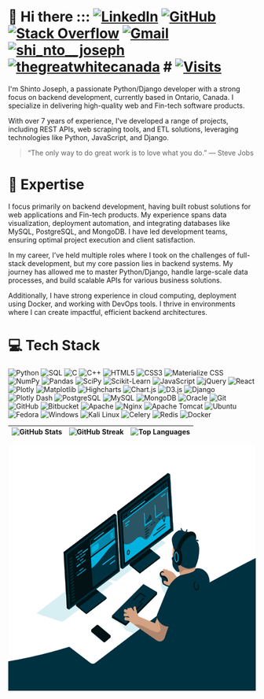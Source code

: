 # 👋 Hi there ::: [![LinkedIn](https://img.shields.io/badge/LinkedIn-%230077B5.svg?logo=linkedin&logoColor=white)](https://linkedin.com/in/shintojoseph1234) [![GitHub](https://img.shields.io/badge/GitHub-%2312100E.svg?logo=github&logoColor=white)](https://github.com/shintojoseph1234) [![Stack Overflow](https://img.shields.io/badge/Stack%20Overflow-FE7A16.svg?logo=stack-overflow&logoColor=white)](https://stackoverflow.com/users/7457047/shintojoseph) [![Gmail](https://img.shields.io/badge/Gmail-D14836?logo=gmail&logoColor=white)](mailto:shintojoseph1234@gmail.com) [![shi_nto__joseph](https://img.shields.io/badge/instagram-%23E4405F.svg?logo=Instagram&logoColor=white)](https://www.instagram.com/shi_nto__joseph/) [![thegreatwhitecanada](https://img.shields.io/badge/instagram-%2347A248.svg?logo=Instagram&logoColor=white)](https://www.instagram.com/thegreatwhitecanada/) # [![Visits](https://komarev.com/ghpvc/?username=shintojoseph1234)](https://github.com/shintojoseph1234)

I'm Shinto Joseph, a passionate Python/Django developer with a strong focus on backend development, currently based in Ontario, Canada. I specialize in delivering high-quality web and Fin-tech software products. 

With over 7 years of experience, I've developed a range of projects, including REST APIs, web scraping tools, and ETL solutions, leveraging technologies like Python, JavaScript, and Django.

> “The only way to do great work is to love what you do.” — Steve Jobs

# 🚀 Expertise
I focus primarily on backend development, having built robust solutions for web applications and Fin-tech products. My experience spans data visualization, deployment automation, and integrating databases like MySQL, PostgreSQL, and MongoDB. I have led development teams, ensuring optimal project execution and client satisfaction.

In my career, I’ve held multiple roles where I took on the challenges of full-stack development, but my core passion lies in backend systems. My journey has allowed me to master Python/Django, handle large-scale data processes, and build scalable APIs for various business solutions.

Additionally, I have strong experience in cloud computing, deployment using Docker, and working with DevOps tools. I thrive in environments where I can create impactful, efficient backend architectures.


# 💻 Tech Stack
![Python](https://img.shields.io/badge/python-%2314354C.svg?style=flat&logo=python&logoColor=white) ![SQL](https://img.shields.io/badge/sql-%23000000.svg?style=flat&logo=postgresql&logoColor=white) ![C](https://img.shields.io/badge/c-%2300599C.svg?style=flat&logo=c&logoColor=white) ![C++](https://img.shields.io/badge/c++-%2300599C.svg?style=flat&logo=c%2B%2B&logoColor=white) ![HTML5](https://img.shields.io/badge/html5-%23E34F26.svg?style=flat&logo=html5&logoColor=white) ![CSS3](https://img.shields.io/badge/css3-%231572B6.svg?style=flat&logo=css3&logoColor=white) ![Materialize CSS](https://img.shields.io/badge/Materialize%20CSS-%23FF4081.svg?style=flat&logo=materialize-css&logoColor=white) ![NumPy](https://img.shields.io/badge/numpy-%23013243.svg?style=flat&logo=numpy&logoColor=white) ![Pandas](https://img.shields.io/badge/pandas-%23150458.svg?style=flat&logo=pandas&logoColor=white) ![SciPy](https://img.shields.io/badge/scipy-%230C55A5.svg?style=flat&logo=scipy&logoColor=white) ![Scikit-Learn](https://img.shields.io/badge/scikit--learn-%23F7931E.svg?style=flat&logo=scikit-learn&logoColor=white)  ![JavaScript](https://img.shields.io/badge/javascript-%23323330.svg?style=flat&logo=javascript&logoColor=%23F7DF1E) ![jQuery](https://img.shields.io/badge/jquery-%230769AD.svg?style=flat&logo=jquery&logoColor=white) ![React](https://img.shields.io/badge/react-%2320232a.svg?style=flat&logo=react&logoColor=%2361DAFB)  ![Plotly](https://img.shields.io/badge/Plotly-%233F4F75.svg?style=flat&logo=plotly&logoColor=white) ![Matplotlib](https://img.shields.io/badge/matplotlib-%23F7931E.svg?style=flat&logo=matplotlib&logoColor=white) ![Highcharts](https://img.shields.io/badge/highcharts-%230E3768.svg?style=flat&logo=highcharts&logoColor=white) ![Chart.js](https://img.shields.io/badge/chart.js-F5788D.svg?style=flat&logo=chart.js&logoColor=white) ![D3.js](https://img.shields.io/badge/d3.js-F9A03C.svg?style=flat&logo=d3.js&logoColor=white)  ![Django](https://img.shields.io/badge/django-%23092E20.svg?style=flat&logo=django&logoColor=white) ![Plotly Dash](https://img.shields.io/badge/Plotly%20Dash-%233F4F75.svg?style=flat&logo=plotly&logoColor=white)  ![PostgreSQL](https://img.shields.io/badge/postgresql-%23336791.svg?style=flat&logo=postgresql&logoColor=white) ![MySQL](https://img.shields.io/badge/mysql-%2300f.svg?style=flat&logo=mysql&logoColor=white) ![MongoDB](https://img.shields.io/badge/mongodb-%2347A248.svg?style=flat&logo=mongodb&logoColor=white) ![Oracle](https://img.shields.io/badge/oracle-%23F80000.svg?style=flat&logo=oracle&logoColor=white)  ![Git](https://img.shields.io/badge/git-%23F05033.svg?style=flat&logo=git&logoColor=white) ![GitHub](https://img.shields.io/badge/github-%2312100E.svg?style=flat&logo=github&logoColor=white) ![Bitbucket](https://img.shields.io/badge/bitbucket-%230047B3.svg?style=flat&logo=bitbucket&logoColor=white)  ![Apache](https://img.shields.io/badge/apache-%23D22128.svg?style=flat&logo=apache&logoColor=white) ![Nginx](https://img.shields.io/badge/nginx-%23009639.svg?style=flat&logo=nginx&logoColor=white) ![Apache Tomcat](https://img.shields.io/badge/apache_tomcat-%23F8DC75.svg?style=flat&logo=apachetomcat&logoColor=white)  ![Ubuntu](https://img.shields.io/badge/ubuntu-%23E95420.svg?style=flat&logo=ubuntu&logoColor=white) ![Fedora](https://img.shields.io/badge/fedora-%23294180.svg?style=flat&logo=fedora&logoColor=white) ![Windows](https://img.shields.io/badge/windows-%230078D6.svg?style=flat&logo=windows&logoColor=white) ![Kali Linux](https://img.shields.io/badge/Kali_Linux-%23557C94.svg?style=flat&logo=kalilinux&logoColor=white)  ![Celery](https://img.shields.io/badge/celery-%23292C3E.svg?style=flat&logo=celery&logoColor=white) ![Redis](https://img.shields.io/badge/redis-%23DC382D.svg?style=flat&logo=redis&logoColor=white) ![Docker](https://img.shields.io/badge/docker-%230db7ed.svg?style=flat&logo=docker&logoColor=white) 


<div align="center">
  
| <img src="https://github-readme-stats.vercel.app/api?username=shintojoseph1234&show_icons=true&theme=dracula&count_private=true&hide_border=false" height="200" alt="GitHub Stats" /> | <img src="https://github-readme-streak-stats.herokuapp.com/?user=shintojoseph1234&theme=dracula&hide_border=false" height="200" alt="GitHub Streak" /> | <img src="https://github-readme-stats.vercel.app/api/top-langs/?username=shintojoseph1234&layout=compact&theme=dracula&hide_border=false" height="200" alt="Top Languages" /> |
| --- | --- | --- |

</div>

<a href="https://github.com/shintojoseph1234">
  <img src="https://github.com/shintojoseph1234/shintojoseph1234/blob/main/assets/code.gif" alt="Banner" width="100%" height="500px" />
</a>









